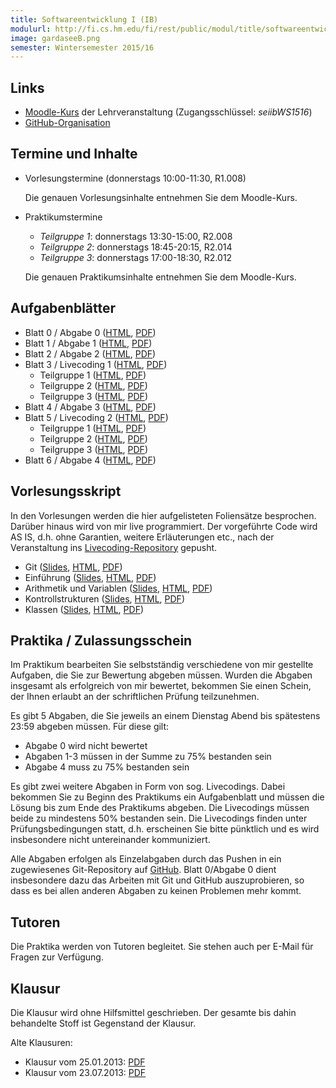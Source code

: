 ```yaml
---
title: Softwareentwicklung I (IB)
modulurl: http://fi.cs.hm.edu/fi/rest/public/modul/title/softwareentwicklungiib
image: gardaseeB.png
semester: Wintersemester 2015/16
---
```


<div class="row">
<div class="span6">

## Links

-   [Moodle-Kurs](https://moodle.hm.edu/course/view.php?id=6778) der Lehrveranstaltung
    (Zugangsschlüssel: *seiibWS1516*)
-   [GitHub-Organisation](https://github.com/seiib-15WS)

## Termine und Inhalte

-   Vorlesungstermine (donnerstags 10:00-11:30, R1.008)

    Die genauen Vorlesungsinhalte entnehmen Sie dem Moodle-Kurs.

-   Praktikumstermine

    -   *Teilgruppe 1*: donnerstags 13:30-15:00, R2.008
    -   *Teilgruppe 2*: donnerstags 18:45-20:15, R2.014
    -   *Teilgruppe 3*: donnerstags 17:00-18:30, R2.012

    Die genauen Praktikumsinhalte entnehmen Sie dem Moodle-Kurs.

## Aufgabenblätter

-   Blatt 0 / Abgabe 0
    ([HTML](https://dl.dropboxusercontent.com/u/13563262/lectures/seiib/html/Blatt00.html),
     [PDF](https://dl.dropboxusercontent.com/u/13563262/lectures/seiib/pdf/Blatt00.pdf))
-   Blatt 1 / Abgabe 1
    ([HTML](https://dl.dropboxusercontent.com/u/13563262/lectures/seiib/html/Blatt01.html),
     [PDF](https://dl.dropboxusercontent.com/u/13563262/lectures/seiib/pdf/Blatt01.pdf))
-   Blatt 2 / Abgabe 2
    ([HTML](https://dl.dropboxusercontent.com/u/13563262/lectures/seiib/html/Blatt02.html),
     [PDF](https://dl.dropboxusercontent.com/u/13563262/lectures/seiib/pdf/Blatt02.pdf))
-   Blatt 3 / Livecoding 1
    ([HTML](https://dl.dropboxusercontent.com/u/13563262/lectures/seiib/html/Blatt03.html),
     [PDF](https://dl.dropboxusercontent.com/u/13563262/lectures/seiib/pdf/Blatt03.pdf))
    -   Teilgruppe 1
        ([HTML](https://dl.dropboxusercontent.com/u/13563262/lectures/seiib/html/Blatt03tg1.html),
         [PDF](https://dl.dropboxusercontent.com/u/13563262/lectures/seiib/pdf/Blatt03tg1.pdf))
    -   Teilgruppe 2
        ([HTML](https://dl.dropboxusercontent.com/u/13563262/lectures/seiib/html/Blatt03tg2.html),
         [PDF](https://dl.dropboxusercontent.com/u/13563262/lectures/seiib/pdf/Blatt03tg2.pdf))
    -   Teilgruppe 3
        ([HTML](https://dl.dropboxusercontent.com/u/13563262/lectures/seiib/html/Blatt03tg3.html),
         [PDF](https://dl.dropboxusercontent.com/u/13563262/lectures/seiib/pdf/Blatt03tg3.pdf))
-   Blatt 4 / Abgabe 3
    ([HTML](https://dl.dropboxusercontent.com/u/13563262/lectures/seiib/html/Blatt04.html),
     [PDF](https://dl.dropboxusercontent.com/u/13563262/lectures/seiib/pdf/Blatt04.pdf))
-   Blatt 5 / Livecoding 2
    ([HTML](https://dl.dropboxusercontent.com/u/13563262/lectures/seiib/html/Blatt05.html),
     [PDF](https://dl.dropboxusercontent.com/u/13563262/lectures/seiib/pdf/Blatt05.pdf))
    -   Teilgruppe 1
        ([HTML](https://dl.dropboxusercontent.com/u/13563262/lectures/seiib/html/Blatt05tg1.html),
         [PDF](https://dl.dropboxusercontent.com/u/13563262/lectures/seiib/pdf/Blatt05tg1.pdf))
    -   Teilgruppe 2
        ([HTML](https://dl.dropboxusercontent.com/u/13563262/lectures/seiib/html/Blatt05tg2.html),
         [PDF](https://dl.dropboxusercontent.com/u/13563262/lectures/seiib/pdf/Blatt05tg2.pdf))
    -   Teilgruppe 3
        ([HTML](https://dl.dropboxusercontent.com/u/13563262/lectures/seiib/html/Blatt05tg3.html),
         [PDF](https://dl.dropboxusercontent.com/u/13563262/lectures/seiib/pdf/Blatt05tg3.pdf))
-   Blatt 6 / Abgabe 4
    ([HTML](https://dl.dropboxusercontent.com/u/13563262/lectures/seiib/html/Blatt06.html),
     [PDF](https://dl.dropboxusercontent.com/u/13563262/lectures/seiib/pdf/Blatt06.pdf))

## Vorlesungsskript

In den Vorlesungen werden die hier aufgelisteten Foliensätze besprochen. Darüber
hinaus wird von mir live programmiert. Der vorgeführte Code wird AS IS, d.h. ohne
Garantien, weitere Erläuterungen etc., nach der Veranstaltung ins
[Livecoding-Repository](https://github.com/seiib-15WS/livecoding) gepusht.

-   Git
    ([Slides](https://dl.dropboxusercontent.com/u/13563262/lectures/seiib/presentation/00_Git.html),
    [HTML](https://dl.dropboxusercontent.com/u/13563262/lectures/seiib/html/00_Git.html),
    [PDF](https://dl.dropboxusercontent.com/u/13563262/lectures/seiib/pdf/00_Git.pdf))
-   Einführung
    ([Slides](https://dl.dropboxusercontent.com/u/13563262/lectures/seiib/presentation/01_Einfuehrung.html),
    [HTML](https://dl.dropboxusercontent.com/u/13563262/lectures/seiib/html/01_Einfuehrung.html),
    [PDF](https://dl.dropboxusercontent.com/u/13563262/lectures/seiib/pdf/01_Einfuehrung.pdf))
-   Arithmetik und Variablen
    ([Slides](https://dl.dropboxusercontent.com/u/13563262/lectures/seiib/presentation/02_ArithmetikUndVariablen.html),
    [HTML](https://dl.dropboxusercontent.com/u/13563262/lectures/seiib/html/02_ArithmetikUndVariablen.html),
    [PDF](https://dl.dropboxusercontent.com/u/13563262/lectures/seiib/pdf/02_ArithmetikUndVariablen.pdf))
-   Kontrollstrukturen
    ([Slides](https://dl.dropboxusercontent.com/u/13563262/lectures/seiib/presentation/03_Kontrollstrukturen.html),
    [HTML](https://dl.dropboxusercontent.com/u/13563262/lectures/seiib/html/03_Kontrollstrukturen.html),
    [PDF](https://dl.dropboxusercontent.com/u/13563262/lectures/seiib/pdf/03_Kontrollstrukturen.pdf))
-   Klassen
    ([Slides](https://dl.dropboxusercontent.com/u/13563262/lectures/seiib/presentation/04_Klassen.html),
    [HTML](https://dl.dropboxusercontent.com/u/13563262/lectures/seiib/html/04_Klassen.html),
    [PDF](https://dl.dropboxusercontent.com/u/13563262/lectures/seiib/pdf/04_Klassen.pdf))

</div>
<div class="span6">

## Praktika / Zulassungsschein

Im Praktikum bearbeiten Sie selbstständig verschiedene von mir gestellte Aufgaben, die
Sie zur Bewertung abgeben müssen. Wurden die Abgaben insgesamt als erfolgreich von mir
bewertet, bekommen Sie einen Schein, der Ihnen erlaubt an der schriftlichen Prüfung
teilzunehmen.

Es gibt 5 Abgaben, die Sie jeweils an einem Dienstag Abend bis spätestens 23:59 abgeben
müssen. Für diese gilt:

-   Abgabe 0 wird nicht bewertet
-   Abgaben 1-3 müssen in der Summe zu 75% bestanden sein
-   Abgabe 4 muss zu 75% bestanden sein

Es gibt zwei weitere Abgaben in Form von sog. Livecodings. Dabei bekommen Sie zu
Beginn des Praktikums ein Aufgabenblatt und müssen die Lösung bis zum Ende des
Praktikums abgeben. Die Livecodings müssen beide zu mindestens 50% bestanden
sein. Die Livecodings finden unter Prüfungsbedingungen statt, d.h. erscheinen Sie
bitte pünktlich und es wird insbesondere nicht untereinander kommuniziert.

Alle Abgaben erfolgen als Einzelabgaben durch das Pushen in ein zugewiesenes
Git-Repository auf [GitHub](https://github.com/seiib-15WS). Blatt 0/Abgabe 0 dient
insbesondere dazu das Arbeiten mit Git und GitHub auszuprobieren, so dass es bei allen
anderen Abgaben zu keinen Problemen mehr kommt.

## Tutoren

Die Praktika werden von Tutoren begleitet.
Sie stehen auch per E-Mail für Fragen zur Verfügung.

## Klausur

Die Klausur wird ohne Hilfsmittel geschrieben. Der gesamte bis dahin behandelte
Stoff ist Gegenstand der Klausur.

Alte Klausuren:

-   Klausur vom 25.01.2013: [PDF](https://dl.dropboxusercontent.com/u/13563262/lectures/seiib/pdf/KlausurWS12.pdf)
-   Klausur vom 23.07.2013: [PDF](https://dl.dropboxusercontent.com/u/13563262/lectures/seiib/pdf/KlausurSS13.pdf)

</div>
</div>
